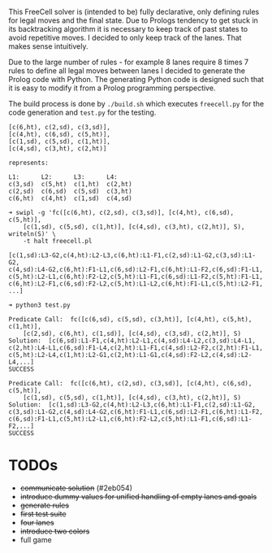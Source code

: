 This FreeCell solver is (intended to be) fully declarative, only defining rules
for legal moves and the final state. Due to Prologs tendency to get stuck in its
backtracking algorithm it is necessary to keep track of past states to avoid
repetitive moves. I decided to only keep track of the lanes. That makes sense
intuitively.

Due to the large number of rules - for example 8 lanes require 8 times 7 rules
to define all legal moves between lanes I decided to generate the Prolog code
with Python. The generating Python code is designed such that it is easy to
modify it from a Prolog programming perspective.

The build process is done by `./build.sh` which executes `freecell.py` for the
code generation and `test.py` for the testing.


```
[c(6,ht), c(2,sd), c(3,sd)],
[c(4,ht), c(6,sd), c(5,ht)],
[c(1,sd), c(5,sd), c(1,ht)],
[c(4,sd), c(3,ht), c(2,ht)]

represents:

L1:      L2:      L3:      L4:
c(3,sd)  c(5,ht)  c(1,ht)  c(2,ht)
c(2,sd)  c(6,sd)  c(5,sd)  c(3,ht)
c(6,ht)  c(4,ht)  c(1,sd)  c(4,sd)
```
```
➜ swipl -g 'fc([c(6,ht), c(2,sd), c(3,sd)], [c(4,ht), c(6,sd), c(5,ht)],
    [c(1,sd), c(5,sd), c(1,ht)], [c(4,sd), c(3,ht), c(2,ht)], S), writeln(S)' \
    -t halt freecell.pl

[c(1,sd):L3-G2,c(4,ht):L2-L3,c(6,ht):L1-F1,c(2,sd):L1-G2,c(3,sd):L1-G2,
c(4,sd):L4-G2,c(6,ht):F1-L1,c(6,sd):L2-F1,c(6,ht):L1-F2,c(6,sd):F1-L1,
c(5,ht):L2-L1,c(6,ht):F2-L2,c(5,ht):L1-F1,c(6,sd):L1-F2,c(5,ht):F1-L1,
c(6,ht):L2-F1,c(6,sd):F2-L2,c(5,ht):L1-L2,c(6,ht):F1-L1,c(5,ht):L2-F1,
...]
```
```
➜ python3 test.py

Predicate Call:  fc([c(6,sd), c(5,sd), c(3,ht)], [c(4,ht), c(5,ht), c(1,ht)],
    [c(2,sd), c(6,ht), c(1,sd)], [c(4,sd), c(3,sd), c(2,ht)], S)
Solution:  [c(6,sd):L1-F1,c(4,ht):L2-L1,c(4,sd):L4-L2,c(3,sd):L4-L1,
c(2,ht):L4-L1,c(6,sd):F1-L4,c(2,ht):L1-F1,c(4,sd):L2-F2,c(2,ht):F1-L1,
c(5,ht):L2-L4,c(1,ht):L2-G1,c(2,ht):L1-G1,c(4,sd):F2-L2,c(4,sd):L2-L4,...]
SUCCESS

Predicate Call:  fc([c(6,ht), c(2,sd), c(3,sd)], [c(4,ht), c(6,sd), c(5,ht)],
    [c(1,sd), c(5,sd), c(1,ht)], [c(4,sd), c(3,ht), c(2,ht)], S)
Solution:  [c(1,sd):L3-G2,c(4,ht):L2-L3,c(6,ht):L1-F1,c(2,sd):L1-G2,
c(3,sd):L1-G2,c(4,sd):L4-G2,c(6,ht):F1-L1,c(6,sd):L2-F1,c(6,ht):L1-F2,
c(6,sd):F1-L1,c(5,ht):L2-L1,c(6,ht):F2-L2,c(5,ht):L1-F1,c(6,sd):L1-F2,...]
SUCCESS
```

# TODOs
- ~~communicate solution~~ (#2eb054)
- ~~introduce dummy values for unified handling of empty lanes and goals~~
- ~~generate rules~~
- ~~first test suite~~
- ~~four lanes~~
- ~~introduce two colors~~
- full game
